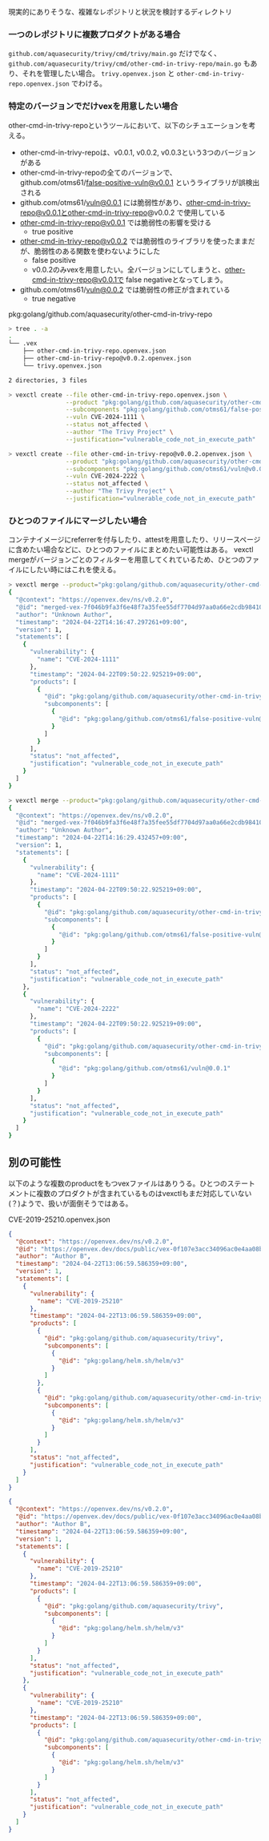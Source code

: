 現実的にありそうな、複雑なレポジトリと状況を検討するディレクトリ


### 一つのレポジトリに複数プロダクトがある場合

`github.com/aquasecurity/trivy/cmd/trivy/main.go`
だけでなく、
`github.com/aquasecurity/trivy/cmd/other-cmd-in-trivy-repo/main.go`
もあり、それを管理したい場合。
`trivy.openvex.json` と `other-cmd-in-trivy-repo.openvex.json` でわける。


### 特定のバージョンでだけvexを用意したい場合

other-cmd-in-trivy-repoというツールにおいて、以下のシチュエーションを考える。

- other-cmd-in-trivy-repoは、v0.0.1, v0.0.2, v0.0.3という3つのバージョンがある
- other-cmd-in-trivy-repoの全てのバージョンで、github.com/otms61/false-positive-vuln@v0.0.1 というライブラリが誤検出される
- github.com/otms61/vuln@0.0.1 には脆弱性があり、other-cmd-in-trivy-repo@v0.0.1とother-cmd-in-trivy-repo@v0.0.2 で使用している
- other-cmd-in-trivy-repo@v0.0.1 では脆弱性の影響を受ける
  - true positive
- other-cmd-in-trivy-repo@v0.0.2 では脆弱性のライブラリを使ったままだが、脆弱性のある関数を使わないようにした
  - false positive
  - v0.0.2のみvexを用意したい。全バージョンにしてしまうと、other-cmd-in-trivy-repo@v0.0.1で false negativeとなってしまう。
- github.com/otms61/vuln@0.0.2 では脆弱性の修正が含まれている
  - true negative


pkg:golang/github.com/aquasecurity/other-cmd-in-trivy-repo


```bash
> tree . -a
.
└── .vex
    ├── other-cmd-in-trivy-repo.openvex.json
    ├── other-cmd-in-trivy-repo@v0.0.2.openvex.json
    └── trivy.openvex.json

2 directories, 3 files

> vexctl create --file other-cmd-in-trivy-repo.openvex.json \
                --product "pkg:golang/github.com/aquasecurity/other-cmd-in-trivy-repo" \
                --subcomponents "pkg:golang/github.com/otms61/false-positive-vuln@v0.0.1" \
                --vuln CVE-2024-1111 \
                --status not_affected \
                --author "The Trivy Project" \
                --justification="vulnerable_code_not_in_execute_path"

> vexctl create --file other-cmd-in-trivy-repo@v0.0.2.openvex.json \
                --product "pkg:golang/github.com/aquasecurity/other-cmd-in-trivy-repo@v0.0.2" \
                --subcomponents "pkg:golang/github.com/otms61/vuln@v0.0.1" \
                --vuln CVE-2024-2222 \
                --status not_affected \
                --author "The Trivy Project" \
                --justification="vulnerable_code_not_in_execute_path"

```

### ひとつのファイルにマージしたい場合

コンテナイメージにreferrerを付与したり、attestを用意したり、リリースページに含めたい場合などに、ひとつのファイルにまとめたい可能性はある。
vexctl mergeがバージョンごとのフィルターを用意してくれているため、ひとつのファイルにしたい時にはこれを使える。


```bash
> vexctl merge --product="pkg:golang/github.com/aquasecurity/other-cmd-in-trivy-repo@v0.0.1" *.openvex.json
{
  "@context": "https://openvex.dev/ns/v0.2.0",
  "@id": "merged-vex-7f046b9fa3f6e48f7a35fee55df7704d97aa0a66e2cdb984102d036c24c99c89",
  "author": "Unknown Author",
  "timestamp": "2024-04-22T14:16:47.297261+09:00",
  "version": 1,
  "statements": [
    {
      "vulnerability": {
        "name": "CVE-2024-1111"
      },
      "timestamp": "2024-04-22T09:50:22.925219+09:00",
      "products": [
        {
          "@id": "pkg:golang/github.com/aquasecurity/other-cmd-in-trivy-repo",
          "subcomponents": [
            {
              "@id": "pkg:golang/github.com/otms61/false-positive-vuln@v0.0.1"
            }
          ]
        }
      ],
      "status": "not_affected",
      "justification": "vulnerable_code_not_in_execute_path"
    }
  ]
}

> vexctl merge --product="pkg:golang/github.com/aquasecurity/other-cmd-in-trivy-repo@v0.0.2" *.openvex.json
{
  "@context": "https://openvex.dev/ns/v0.2.0",
  "@id": "merged-vex-7f046b9fa3f6e48f7a35fee55df7704d97aa0a66e2cdb984102d036c24c99c89",
  "author": "Unknown Author",
  "timestamp": "2024-04-22T14:16:29.432457+09:00",
  "version": 1,
  "statements": [
    {
      "vulnerability": {
        "name": "CVE-2024-1111"
      },
      "timestamp": "2024-04-22T09:50:22.925219+09:00",
      "products": [
        {
          "@id": "pkg:golang/github.com/aquasecurity/other-cmd-in-trivy-repo",
          "subcomponents": [
            {
              "@id": "pkg:golang/github.com/otms61/false-positive-vuln@v0.0.1"
            }
          ]
        }
      ],
      "status": "not_affected",
      "justification": "vulnerable_code_not_in_execute_path"
    },
    {
      "vulnerability": {
        "name": "CVE-2024-2222"
      },
      "timestamp": "2024-04-22T09:50:22.925219+09:00",
      "products": [
        {
          "@id": "pkg:golang/github.com/aquasecurity/other-cmd-in-trivy-repo@v0.0.2",
          "subcomponents": [
            {
              "@id": "pkg:golang/github.com/otms61/vuln@0.0.1"
            }
          ]
        }
      ],
      "status": "not_affected",
      "justification": "vulnerable_code_not_in_execute_path"
    }
  ]
}
```


## 別の可能性

以下のような複数のproductをもつvexファイルはありうる。ひとつのステートメントに複数のプロダクトが含まれているものはvexctlもまだ対応していない(？)ようで、扱いが面倒そうではある。

CVE-2019-25210.openvex.json

```json
{
  "@context": "https://openvex.dev/ns/v0.2.0",
  "@id": "https://openvex.dev/docs/public/vex-0f107e3acc34096ac0e4aa08b91740ba2b9df954b6c1ed5e001c52691b156b7e",
  "author": "Author B",
  "timestamp": "2024-04-22T13:06:59.586359+09:00",
  "version": 1,
  "statements": [
    {
      "vulnerability": {
        "name": "CVE-2019-25210"
      },
      "timestamp": "2024-04-22T13:06:59.586359+09:00",
      "products": [
        {
          "@id": "pkg:golang/github.com/aquasecurity/trivy",
          "subcomponents": [
            {
              "@id": "pkg:golang/helm.sh/helm/v3"
            }
          ]
        },
        {
          "@id": "pkg:golang/github.com/aquasecurity/other-cmd-in-trivy-repo",
          "subcomponents": [
            {
              "@id": "pkg:golang/helm.sh/helm/v3"
            }
          ]
        }
      ],
      "status": "not_affected",
      "justification": "vulnerable_code_not_in_execute_path"
    }
  ]
}
```

```json
{
  "@context": "https://openvex.dev/ns/v0.2.0",
  "@id": "https://openvex.dev/docs/public/vex-0f107e3acc34096ac0e4aa08b91740ba2b9df954b6c1ed5e001c52691b156b7e",
  "author": "Author B",
  "timestamp": "2024-04-22T13:06:59.586359+09:00",
  "version": 1,
  "statements": [
    {
      "vulnerability": {
        "name": "CVE-2019-25210"
      },
      "timestamp": "2024-04-22T13:06:59.586359+09:00",
      "products": [
        {
          "@id": "pkg:golang/github.com/aquasecurity/trivy",
          "subcomponents": [
            {
              "@id": "pkg:golang/helm.sh/helm/v3"
            }
          ]
        }
      ],
      "status": "not_affected",
      "justification": "vulnerable_code_not_in_execute_path"
    },
    {
      "vulnerability": {
        "name": "CVE-2019-25210"
      },
      "timestamp": "2024-04-22T13:06:59.586359+09:00",
      "products": [
        {
          "@id": "pkg:golang/github.com/aquasecurity/other-cmd-in-trivy-repo",
          "subcomponents": [
            {
              "@id": "pkg:golang/helm.sh/helm/v3"
            }
          ]
        }
      ],
      "status": "not_affected",
      "justification": "vulnerable_code_not_in_execute_path"
    }
  ]
}

```
